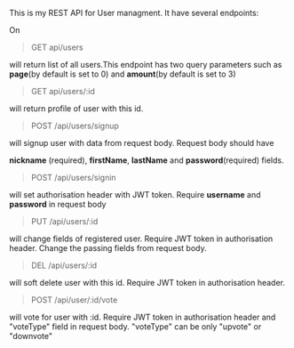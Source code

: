 This is my REST API for User managment. It have several endpoints:

On
>GET api/users

will return list of all users.This endpoint has two query parameters such as **page**(by default is set to 0) and **amount**(by default is set to 3)

>GET api/users/:id

will return profile of user with this id.

>POST /api/users/signup

will signup user with data from request body. Request body should have

**nickname** (required), **firstName**, **lastName** and **password**(required) fields.

>POST /api/users/signin

will set authorisation header with JWT token. Require **username** and **password** in request body

>PUT /api/users/:id

will change fields of registered user. Require JWT token in authorisation header. Change the passing fields from request body.

>DEL /api/users/:id

will soft delete user with this id. Require JWT token in authorisation header.

>POST /api/user/:id/vote

will vote for user with :id. Require JWT token in authorisation header and "voteType" field in request body. "voteType" can be only "upvote" or "downvote"